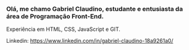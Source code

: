 ### Olá, me chamo Gabriel Claudino, estudante e entusiasta da área de Programação Front-End. 
Experiência em HTML, CSS, JavaScript e GIT.

Linkedin: https://www.linkedin.com/in/gabriel-claudino-18a9261a0/
